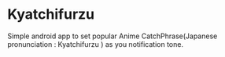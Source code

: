 # Kyatchifurzu
Simple android app to set popular Anime CatchPhrase(Japanese pronunciation : Kyatchifurzu ) as you notification tone.
